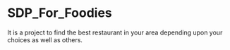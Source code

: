 # SDP_For_Foodies
It is a project to find the best restaurant in your area depending upon your choices as well as others.
